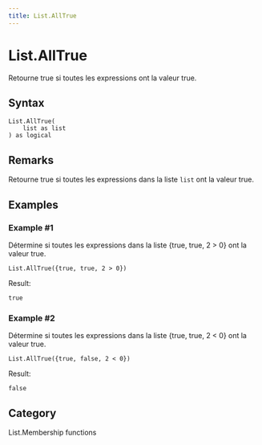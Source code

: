 ```yaml
---
title: List.AllTrue
---
```


# List.AllTrue


Retourne true si toutes les expressions ont la valeur true.


## Syntax

```powerquery
List.AllTrue(
    list as list
) as logical
```


## Remarks

Retourne true si toutes les expressions dans la liste <code>list</code> ont la valeur true.


## Examples

### Example #1 
Détermine si toutes les expressions dans la liste \{true, true, 2 &gt; 0} ont la valeur true.
```powerquery
List.AllTrue({true, true, 2 > 0})
```

Result: 
```powerquery
true
```


### Example #2 
Détermine si toutes les expressions dans la liste \{true, true, 2 &lt; 0} ont la valeur true.
```powerquery
List.AllTrue({true, false, 2 < 0})
```

Result: 
```powerquery
false
```




## Category
List.Membership functions
